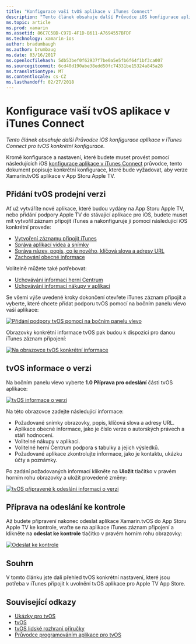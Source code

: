 ```yaml
---
title: "Konfigurace vaší tvOS aplikace v iTunes Connect"
description: "Tento článek obsahuje další Průvodce iOS konfigurace aplikace v iTunes Connect pro tvOS konkrétní konfigurace."
ms.topic: article
ms.prod: xamarin
ms.assetid: 86C7C5BD-C97D-4F1D-B611-A7694557BFDF
ms.technology: xamarin-ios
author: bradumbaugh
ms.author: brumbaug
ms.date: 03/16/2017
ms.openlocfilehash: 5db53bef0f62937f7be0a5e5fb6f64f1bf3ca007
ms.sourcegitcommit: 6cd40d190abe38edd50fc74331be15324a845a28
ms.translationtype: MT
ms.contentlocale: cs-CZ
ms.lasthandoff: 02/27/2018
---
```

# <a name="configure-your-tvos-app-in-itunes-connect"></a>Konfigurace vaší tvOS aplikace v iTunes Connect

_Tento článek obsahuje další Průvodce iOS konfigurace aplikace v iTunes Connect pro tvOS konkrétní konfigurace._


Kromě konfigurace a nastavení, které budete muset provést pomocí následujících iOS [konfigurace aplikace v iTunes Connect](~/ios/deploy-test/app-distribution/app-store-distribution/itunesconnect.md) průvodce, tento dokument popisuje konkrétní konfigurace, které bude vyžadovat, aby verze Xamarin.tvOS aplikace v App Storu Apple TV.

<a name="Adding-a-tvOS-Release-Version" />

## <a name="adding-a-tvos-release-version"></a>Přidání tvOS prodejní verzi

Ať už vytváříte nové aplikace, které budou vydány na App Storu Apple TV, nebo přidání podpory Apple TV do stávající aplikace pro iOS, budete muset mít vytvořil záznam připojit iTunes a nakonfiguruje ji pomocí následující iOS konkrétní provede:

- [Vytvoření záznamu připojit iTunes](~/ios/deploy-test/app-distribution/app-store-distribution/itunesconnect.md#creating)
- [Správa aplikací videa a snímky](~/ios/deploy-test/app-distribution/app-store-distribution/itunesconnect.md#managing)
- [Správa název, popis, co je nového, klíčová slova a adresy URL](~/ios/deploy-test/app-distribution/app-store-distribution/itunesconnect.md#metadata)
- [Zachování obecné informace](~/ios/deploy-test/app-distribution/app-store-distribution/itunesconnect.md#general)

Volitelně můžete také potřebovat:

- [Uchovávání informací herní Centrum](~/ios/deploy-test/app-distribution/app-store-distribution/itunesconnect.md#game-center)
- [Uchovávání informací nákupy v aplikaci](~/ios/deploy-test/app-distribution/app-store-distribution/itunesconnect.md#iap)

Se všemi výše uvedené kroky dokončení otevřete iTunes záznam připojit a vyberte, které chcete přidat podporu tvOS pomocí na bočním panelu vlevo vaší aplikace:

[ ![](itunes-connect-images/connect01.png "Přidání podpory tvOS pomocí na bočním panelu vlevo")](itunes-connect-images/connect01.png)

Obrazovky konkrétní informace tvOS pak budou k dispozici pro danou iTunes záznam připojení:

[ ![](itunes-connect-images/connect02.png "Na obrazovce tvOS konkrétní informace")](itunes-connect-images/connect02.png)

<a name="tvOS-Version-Information" />

## <a name="tvos-version-information"></a>tvOS informace o verzi

Na bočním panelu vlevo vyberte **1.0 Příprava pro odeslání** části tvOS aplikace:

[ ![](itunes-connect-images/connect03.png "tvOS informace o verzi")](itunes-connect-images/connect03.png)

Na této obrazovce zadejte následující informace:

- Požadované snímky obrazovky, popis, klíčová slova a adresy URL.
- Aplikace obecné informace, jako je číslo verze o autorských právech a stáří hodnocení.
- Volitelné nákupy v aplikaci.
- Volitelné herní Centrum podpora s tabulky a jejich výsledků.
- Požadované aplikace zkontrolujte informace, jako je kontaktu, ukázku účty a poznámky.

Po zadání požadovaných informací klikněte na **Uložit** tlačítko v pravém horním rohu obrazovky a uložit provedené změny:

[ ![](itunes-connect-images/connect04.png "tvOS připravené k odeslání informací o verzi")](itunes-connect-images/connect04.png)

<a name="Submitting-for-Review" />

## <a name="preparing-to-submit-for-review"></a>Příprava na odeslání ke kontrole

Až budete připravení nakonec odeslat aplikace Xamarin.tvOS do App Storu Apple TV ke kontrole, vraťte se na aplikace iTunes záznam připojení a klikněte na **odeslat ke kontrole** tlačítko v pravém horním rohu obrazovky:

[ ![](itunes-connect-images/connect05.png "Odeslat ke kontrole")](itunes-connect-images/connect05.png)

<a name="Summary" />

## <a name="summary"></a>Souhrn

V tomto článku jste dali přehled tvOS konkrétní nastavení, které jsou potřeba v iTunes připojit k uvolnění tvOS aplikace pro Apple TV App Store.



## <a name="related-links"></a>Související odkazy

- [Ukázky pro tvOS](https://developer.xamarin.com/samples/tvos/all/)
- [tvOS](https://developer.apple.com/tvos/)
- [tvOS lidské rozhraní příručky](https://developer.apple.com/tvos/human-interface-guidelines/)
- [Průvodce programováním aplikace pro tvOS](https://developer.apple.com/library/prerelease/tvos/documentation/General/Conceptual/AppleTV_PG/)
